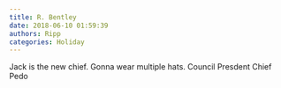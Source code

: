 ```yaml
---
title: R. Bentley
date: 2018-06-10 01:59:39
authors: Ripp
categories: Holiday
---
```


 Jack is the new chief. Gonna wear multiple hats.
Council Presdent
Chief Pedo